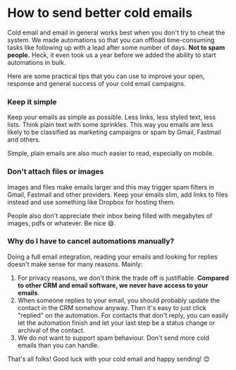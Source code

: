 # How to send better cold emails

Cold email and email in general works best when you don't try to cheat the system. We made automations so that you can offload time-consuming tasks like following up with a lead after some number of days. **Not to spam people.** Heck, it even took us a year before we added the ability to start automations in bulk.&#x20;

Here are some practical tips that you can use to improve your open, response and general success of your cold email campaigns.

### Keep it simple

Keep your emails as simple as possible. Less links, less styled text, less lists. Think plain text with some sprinkles. This way you emails are less likely to be classified as marketing campaigns or spam by Gmail, Fastmail and others.

Simple, plain emails are also much easier to read, especially on mobile.

### Don't attach files or images

Images and files make emails larger and this may trigger spam filters in Gmail, Fastmail and other providers. Keep your emails slim, add links to files instead and use something like Dropbox for hosting them.

People also don't appreciate their inbox being filled with megabytes of images, pdfs or whatever. Be nice 😄.

### Why do I have to cancel automations manually?

Doing a full email integration, reading your emails and looking for replies doesn't make sense for many reasons. Mainly:

1. For privacy reasons, we don't think the trade off is justifiable. **Compared to other CRM and email software, we never have access to your emails**.
2. When someone replies to your email, you should probably update the contact in the CRM somehow anyway. Then it's easy to just click "replied" on the automation. For contacts that don't reply, you can easily let the automation finish and let your last step be a status change or archival of the contact.
3. We do not want to support spam behaviour. Don't send more cold emails than you can handle.

That's all folks! Good luck with your cold email and happy sending! 😊

